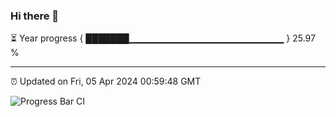 ### Hi there 👋

⏳ Year progress { ███████▁▁▁▁▁▁▁▁▁▁▁▁▁▁▁▁▁▁▁▁▁▁▁ } 25.97 %

---

⏰ Updated on Fri, 05 Apr 2024 00:59:48 GMT

![Progress Bar CI](https://github.com/liununu/liununu/workflows/Progress%20Bar%20CI/badge.svg)
